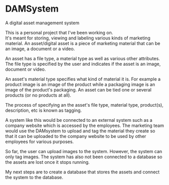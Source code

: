 # DAMSystem
A digital asset management system

This is a personal project that I've been working on.  
It's meant for storing, viewing and labeling various kinds of marketing material.
An asset/digital asset is a piece of marketing material that can be an image, a document or a video.

An asset has a file type, a material type as well as various other attributes.
The file type is specified by the user and indicates if the asset is an image, document or video. 

An asset's material type specifies what kind of material it is.  For example a product image is an image of the product
while a packaging image is an image of the product's packaging.
An asset can be tied one or several products (or no products at all).

The process of specifying an the asset's file type, material type, product(s), description, etc is known as tagging.

A system like this would be connected to an external system such as a company website which is accessed by the employees.
The marketing team would use the DAMsystem to upload and tag the material they create so that it can be uploaded to the company
website to be used by other employees for various purposes.  

So far, the user can upload images to the system.  However, the system can only tag images.  The system has also not been connected to a database so the assets are lost once it stops running.  

My next steps are to create a database that stores the assets and connect the system to the database.  
